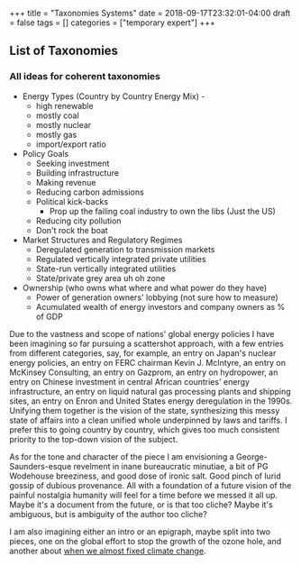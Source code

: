 +++
title = "Taxonomies Systems"
date = 2018-09-17T23:32:01-04:00
draft = false
tags = []
categories = ["temporary expert"]
+++

## List of Taxonomies
### All ideas for coherent taxonomies
* Energy Types (Country by Country Energy Mix) -
  * high renewable
  * mostly coal
  * mostly nuclear
  * mostly gas
  * import/export ratio
* Policy Goals
  * Seeking investment
  * Building infrastructure
  * Making revenue
  * Reducing carbon admissions
  * Political kick-backs
    * Prop up the failing coal industry to own the libs (Just the US)
  * Reducing city pollution
  * Don't rock the boat
* Market Structures and Regulatory Regimes
  * Deregulated generation to transmission markets
  * Regulated vertically integrated private utilities
  * State-run vertically integrated utilities
  * State/private grey area uh oh zone
* Ownership (who owns what where and what power do they have)
  * Power of generation owners' lobbying (not sure how to measure)
  * Acumulated wealth of energy investors and company owners as % of GDP


Due to the vastness and scope of nations' global energy policies I have been imagining so far pursuing a scattershot approach, with a few entries from different categories, say, for example, an entry on Japan's nuclear energy policies, an entry on FERC chairman Kevin J. McIntyre, an entry on McKinsey Consulting, an entry on Gazprom, an entry on hydropower, an entry on Chinese investment in central African countries' energy infrastructure, an entry on liquid natural gas processing plants and shipping sites, an entry on Enron and United States energy deregulation in the 1990s. Unifying them together is the vision of the state, synthesizing this messy state of affairs into a clean unified whole underpinned by laws and tariffs. I prefer this to going country by country, which gives too much consistent priority to the top-down vision of the subject.

As for the tone and character of the piece I am envisioning a George-Saunders-esque revelment in inane  bureaucratic minutiae, a bit of PG Wodehouse breeziness, and good dose of ironic salt. Good pinch of lurid gossip of dubious provenance. All with a foundation of a future vision of the painful nostalgia humanity will feel for a time before we messed it all up. Maybe it's a document from the future, or is that too cliche? Maybe it's ambiguous, but is ambiguity of the author too cliche?

I am also imagining either an intro or an epigraph, maybe split into two pieces, one on the global effort to stop the growth of the ozone hole, and another about [when we almost fixed climate change](https://www.wnycstudios.org/story/we-almost-fixed-climate-change-why-couldnt-we/).
